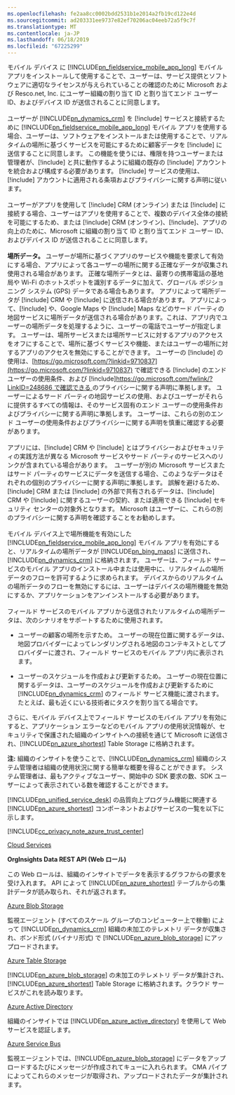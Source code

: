 ```yaml
---
ms.openlocfilehash: fe2aa8cc0002bdd2531b1e2014a2fb19cd122e4d
ms.sourcegitcommit: ad203331ee9737e82ef70206ac04eeb72a5f9c7f
ms.translationtype: MT
ms.contentlocale: ja-JP
ms.lasthandoff: 06/18/2019
ms.locfileid: "67225299"
---
```

モバイル デバイス に [!INCLUDE[pn_fieldservice_mobile_app_long](pn-fieldservice-mobile-app-long.md)] モバイル アプリをインストールして使用することで、ユーザーは、サービス提供とソフトウェアに適切なライセンスが与えられていることの確認のために Microsoft および Resco.net, Inc. にユーザー組織の割り当て ID と割り当てエンド ユーザー ID、およびデバイス ID が送信されることに同意します。  
&nbsp;<br />
ユーザーが [!INCLUDE[pn_dynamics_crm](pn-dynamics-crm.md)] を [!include[](../includes/tn-glympse.md)] サービスと接続するために [!INCLUDE[pn_fieldservice_mobile_app_long](pn-fieldservice-mobile-app-long.md)] モバイル アプリを使用する場合、ユーザーは、ソフトウェアをインストールまたは使用することで、リアルタイムの場所に基づくサービスを可能にするために顧客データを [!include[](../includes/tn-glympse.md)] に送信することに同意します。 この機能を使うには、権限を持つユーザーまたは管理者が、[!include[](../includes/pn-dynamics-crm.md)] と共に動作するように組織の既存の [!include[](../includes/tn-glympse.md)] アカウントを統合および構成する必要があります。 [!include[](../includes/tn-glympse.md)] サービスの使用は、[!include[](../includes/tn-glympse.md)] アカウントに適用される条項およびプライバシーに関する声明に従います。  
&nbsp;<br />
ユーザーがアプリを使用して [!include[](../includes/pn-microsoft-dynamics.md)] CRM (オンライン) または [!include[](../includes/pn-crm-online.md)] に接続する場合、ユーザーはアプリを使用することで、複数のデバイス全体の接続を可能にするため、または [!include[](../includes/pn-microsoft-dynamics.md)] CRM (オンライン)、[!include[](../includes/pn-crm-online.md)]、アプリの向上のために、Microsoft に組織の割り当て ID と割り当てエンド ユーザー ID、およびデバイス ID が送信されることに同意します。  
&nbsp;<br />
**場所データ。** ユーザーが場所に基づくアプリのサービスや機能を要求して有効にする場合、アプリによって各ユーザーの場所に関する正確なデータが収集され使用される場合があります。 正確な場所データとは、最寄りの携帯電話の基地局や Wi-Fi のホットスポットを識別するデータに加えて、グローバル ポジショニング システム (GPS) データである場合もあります。 アプリによって場所データが [!include[](../includes/pn-microsoft-dynamics.md)] CRM や [!include[](../includes/pn-dynamics-crm.md)] に送信される場合があります。 アプリによって、[!include[](../includes/pn-bing-maps.md)] や、Google Maps や [!include[](../includes/tn-apple.md)] Maps などのサード パーティの地図サービスに場所データが送信される場合があります。これは、アプリ内でユーザーの場所データを処理するように、ユーザーの電話でユーザーが指定します。 ユーザーは、場所サービスまたは場所サービスに対するアプリのアクセスをオフにすることで、場所に基づくサービスや機能、またはユーザーの場所に対するアプリのアクセスを無効にすることができます。 ユーザーの [!include[](../includes/pn-bing-maps.md)] の使用は、[https://go.microsoft.com/?linkid=9710837](https://go.microsoft.com/?linkid=9710837) で確認できる [!include[](../includes/pn-bing-maps.md)] のエンド ユーザーの使用条件、および [!include[](../includes/pn-bing-maps.md)][https://go.microsoft.com/fwlink/?LinkID=248686 で確認できる ](https://go.microsoft.com/fwlink/?LinkID=248686) のプライバシーに関する声明に準拠します。 ユーザーによるサード パーティの地図サービスの使用、およびユーザーがそれらに提供するすべての情報は、そのサービス固有のエンド ユーザーの使用条件およびプライバシーに関する声明に準拠します。 ユーザーは、これらの別のエンド ユーザーの使用条件およびプライバシーに関する声明を慎重に確認する必要があります。  
&nbsp;<br />
アプリには、[!include[](../includes/pn-microsoft-dynamics.md)] CRM や [!include[](../includes/pn-dynamics-crm.md)] とはプライバシーおよびセキュリティの実践方法が異なる Microsoft サービスやサード パーティのサービスへのリンクが含まれている場合があります。  ユーザーが別の Microsoft サービスまたはサード パーティのサービスにデータを送信する場合、このようなデータはそれぞれの個別のプライバシーに関する声明に準拠します。 誤解を避けるため、[!include[](../includes/pn-microsoft-dynamics.md)] CRM または [!include[](../includes/pn-dynamics-crm.md)] の外部で共有されるデータは、[!include[](../includes/pn-microsoft-dynamics.md)] CRM や [!include[](../includes/pn-dynamics-crm.md)] に関するユーザーの契約、または適用できる [!include[](../includes/pn-microsoft-dynamics.md)] セキュリティ センターの対象外となります。 Microsoft はユーザーに、これらの別のプライバシーに関する声明を確認することをお勧めします。  
&nbsp;<br />
モバイル デバイス上で場所機能を有効にした [!INCLUDE[pn_fieldservice_mobile_app_long](pn-fieldservice-mobile-app-long.md)] モバイル アプリを有効にすると、リアルタイムの場所データが [!INCLUDE[pn_bing_maps](pn-bing-maps.md)] に送信され、[!INCLUDE[pn_dynamics_crm](pn-dynamics-crm.md)] に格納されます。 ユーザーは、フィールド サービスのモバイル アプリのインストール中または使用中に、リアルタイムの場所データのフローを許可するように求められます。 デバイスからのリアルタイムの場所データのフローを無効にするには、ユーザーはデバイスの場所機能を無効にするか、アプリケーションをアンインストールする必要があります。  
&nbsp;<br />
フィールド サービスのモバイル アプリから送信されたリアルタイムの場所データは、次のシナリオをサポートするために使用されます。  

 -  ユーザーの顧客の場所を示すため。 ユーザーの現在位置に関するデータは、地図プロバイダーによってレンダリングされる地図のコンテキストとしてプロバイダーに渡され、フィールド サービスのモバイル アプリ内に表示されます。  

 -  ユーザーのスケジュールを作成および更新するため。 ユーザーの現在位置に関するデータは、ユーザーのスケジュールを作成および更新するために [!INCLUDE[pn_dynamics_crm](pn-dynamics-crm.md)] のフィールド サービス機能に渡されます。 たとえば、最も近くにいる技術者にタスクを割り当てる場合です。  
  
さらに、モバイル デバイス上でフィールド サービスのモバイル アプリを有効にすると、アプリケーション エラーなどのモバイル アプリの使用状況情報が、セキュリティで保護された組織のインサイトへの接続を通じて Microsoft に送信され、[!INCLUDE[pn_azure_shortest](pn-azure-shortest.md)] Table Storage に格納されます。  
  
**注:** 組織のインサイトを使うことで、[!INCLUDE[pn_dynamics_crm](pn-dynamics-crm.md)] 組織のシステム管理者は組織の使用状況に関する簡単な概要を得ることができます。 システム管理者は、最もアクティブなユーザー、開始中の SDK 要求の数、SDK ユーザーによって表示されている数を確認することができます。  
  
[!INCLUDE[pn_unified_service_desk](pn-unified-service-desk.md)] の品質向上プログラム機能に関連する [!INCLUDE[pn_azure_shortest](pn-azure-shortest.md)] コンポーネントおよびサービスの一覧を以下に示します。  
  
[!INCLUDE[cc_privacy_note_azure_trust_center](cc-privacy-note-azure-trust-center.md)]  
  
[Cloud Services](https://azure.microsoft.com/services/cloud-services/)  
  
**OrgInsights Data REST API (Web ロール)**  
  
この Web ロールは、組織のインサイトでデータを表示するグラフからの要求を受け入れます。 API によって [!INCLUDE[pn_azure_shortest](pn-azure-shortest.md)] テーブルからの集計データが読み取られ、それが返されます。  
  
[Azure Blob Storage](https://azure.microsoft.com/services/storage/blobs/)  
  
監視エージェント (すべてのスケール グループのコンピューター上で稼働) によって [!INCLUDE[pn_dynamics_crm](pn-dynamics-crm.md)] 組織の未加工のテレメトリ データが収集され、ボンド形式 (バイナリ形式) で [!INCLUDE[pn_azure_blob_storage](pn-azure-blob-storage.md)] にアップロードされます。  
  
[Azure Table Storage](https://azure.microsoft.com/services/storage/tables/)  
  
[!INCLUDE[pn_azure_blob_storage](pn-azure-blob-storage.md)] の未加工のテレメトリ データが集計され、[!INCLUDE[pn_azure_shortest](pn-azure-shortest.md)] Table Storage に格納されます。クラウド サービスがこれを読み取ります。  
  
[Azure Active Directory](https://azure.microsoft.com/services/active-directory/)  
  
組織のインサイトでは [!INCLUDE[pn_azure_active_directory](pn-azure-active-directory.md)] を使用して Web サービスを認証します。  
  
[Azure Service Bus](https://azure.microsoft.com/services/service-bus/)  
  
監視エージェントでは、[!INCLUDE[pn_azure_blob_storage](pn-azure-blob-storage.md)] にデータをアップロードするたびにメッセージが作成されてキューに入れられます。 CMA パイプによってこれらのメッセージが取得され、アップロードされたデータが集計されます。